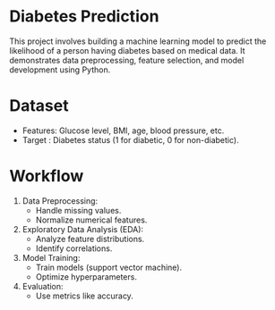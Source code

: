# Diabetes Prediction

This project involves building a machine learning model to predict the likelihood of a person having diabetes based on medical data. It demonstrates data preprocessing, feature selection, and model development using Python.

# Dataset
- Features: Glucose level, BMI, age, blood pressure, etc.
- Target : Diabetes status (1 for diabetic, 0 for non-diabetic).

# Workflow
1. Data Preprocessing:
   - Handle missing values.
   - Normalize numerical features.
2. Exploratory Data Analysis (EDA):
   - Analyze feature distributions.
   - Identify correlations.
3. Model Training:
   - Train models (support vector machine).
   - Optimize hyperparameters.
4. Evaluation:
   - Use metrics like accuracy.



